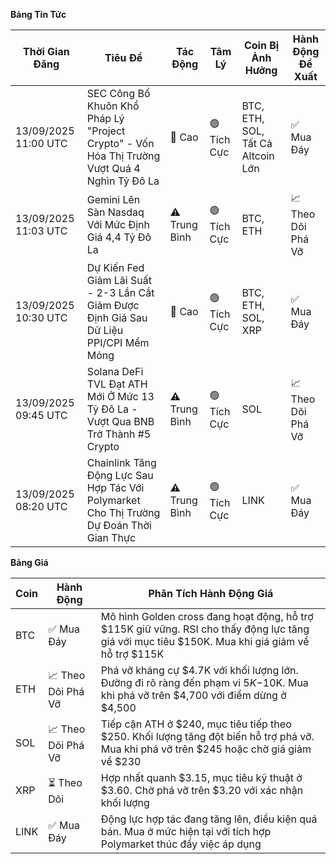 **Bảng Tin Tức**

| Thời Gian Đăng | Tiêu Đề | Tác Động | Tâm Lý | Coin Bị Ảnh Hưởng | Hành Động Đề Xuất |
|------------------|----------|---------|-----------|------------------|------------------|
| 13/09/2025 11:00 UTC | SEC Công Bố Khuôn Khổ Pháp Lý "Project Crypto" - Vốn Hóa Thị Trường Vượt Quá 4 Nghìn Tỷ Đô La | 🚨 Cao | 🟢 Tích Cực | BTC, ETH, SOL, Tất Cả Altcoin Lớn | ✅ Mua Đáy |
| 13/09/2025 11:03 UTC | Gemini Lên Sàn Nasdaq Với Mức Định Giá 4,4 Tỷ Đô La | ⚠️ Trung Bình | 🟢 Tích Cực | BTC, ETH | 📈 Theo Dõi Phá Vỡ |
| 13/09/2025 10:30 UTC | Dự Kiến Fed Giảm Lãi Suất - 2-3 Lần Cắt Giảm Được Định Giá Sau Dữ Liệu PPI/CPI Mềm Mỏng | 🚨 Cao | 🟢 Tích Cực | BTC, ETH, SOL, XRP | ✅ Mua Đáy |
| 13/09/2025 09:45 UTC | Solana DeFi TVL Đạt ATH Mới Ở Mức 13 Tỷ Đô La - Vượt Qua BNB Trở Thành #5 Crypto | ⚠️ Trung Bình | 🟢 Tích Cực | SOL | 📈 Theo Dõi Phá Vỡ |
| 13/09/2025 08:20 UTC | Chainlink Tăng Động Lực Sau Hợp Tác Với Polymarket Cho Thị Trường Dự Đoán Thời Gian Thực | ⚠️ Trung Bình | 🟢 Tích Cực | LINK | ✅ Mua Đáy |

**Bảng Giá**

| Coin | Hành Động | Phân Tích Hành Động Giá |
|------|--------|---------------------|
| BTC | ✅ Mua Đáy | Mô hình Golden cross đang hoạt động, hỗ trợ $115K giữ vững. RSI cho thấy động lực tăng giá với mục tiêu $150K. Mua khi giá giảm về hỗ trợ $115K |
| ETH | 📈 Theo Dõi Phá Vỡ | Phá vỡ kháng cự $4.7K với khối lượng lớn. Đường đi rõ ràng đến phạm vi $5K-$10K. Mua khi phá vỡ trên $4,700 với điểm dừng ở $4,500 |
| SOL | 📈 Theo Dõi Phá Vỡ | Tiếp cận ATH ở $240, mục tiêu tiếp theo $250. Khối lượng tăng đột biến hỗ trợ phá vỡ. Mua khi phá vỡ trên $245 hoặc chờ giá giảm về $230 |
| XRP | ⏳ Theo Dõi | Hợp nhất quanh $3.15, mục tiêu kỹ thuật ở $3.60. Chờ phá vỡ trên $3.20 với xác nhận khối lượng |
| LINK | ✅ Mua Đáy | Động lực hợp tác đang tăng lên, điều kiện quá bán. Mua ở mức hiện tại với tích hợp Polymarket thúc đẩy việc áp dụng |
